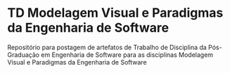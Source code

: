 # TD Modelagem Visual e Paradigmas da Engenharia de Software
Repositório para postagem de artefatos de Trabalho de Disciplina da Pós-Graduação em Engenharia de Software para as disciplinas Modelagem Visual e Paradigmas da Engenharia de Software
 
